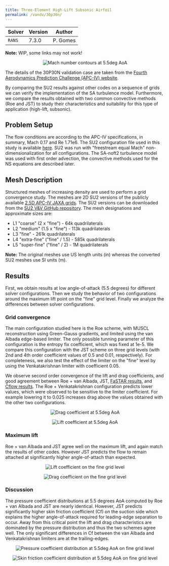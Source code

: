 ```yaml
---
title: Three-Element High-Lift Subsonic Airfoil
permalink: /vandv/30p30n/
---
```


| Solver | Version | Author |
| --- | --- | --- |
| `RANS` | 7.3.0 | P. Gomes |

**Note:** WIP, some links may not work!

<p align="center">
<img src="/vandv_files/30p30n/mach.png" alt="Mach number contours at 5.5deg AoA" />
</p>


The details of the 30P30N validation case are taken from the [Fourth Aerodynamics Prediction Challenge (APC-IV) website](https://cfdws.chofu.jaxa.jp/apc/apc4/). 

By comparing the SU2 results against other codes on a sequence of grids we can verify the implementation of the SA turbulence model.
Furthermore, we compare the results obtained with two common convective methods (Roe and JST) to study their characteristics and suitability for this type of application (high-lift, subsonic).

## Problem Setup

The flow conditions are according to the APC-IV specifications, in summary, Mach 0.17 and Re 1.71e6.
The SU2 configuration file used in this study is available [here]().
SU2 was run with "freestream equal Mach" non-dimensionalization for all configurations.
The SA-noft2 turbulence model was used with first order advection, the convective methods used for the NS equations are described later.

## Mesh Description

Structured meshes of increasing density are used to perform a grid convergence study. The meshes are 2D SU2 versions of the publicly available [2.5D APC-IV JAXA grids](https://cfdws.chofu.jaxa.jp/apc/grids/3element_highlift_airfoil/30P30N_modified_slat_configF/cgns/).
The SU2 versions can be downloaded from the [SU2 V&V GitHub repository]().
The mesh designations and approximate sizes are: 

- L1 "coarse" (2 x "fine") - 64k quadrilaterals
- L2 "medium" (1.5 x "fine") - 113k quadrilaterals
- L3 "fine" - 261k quadrilaterals
- L4 "extra-fine" ("fine" / 1.5) - 585k quadrilaterals
- L5 "super-fine" ("fine" / 2) - 1M quadrilaterals

**Note:** The original meshes use US length units (in) whereas the converted SU2 meshes use SI units (m).

## Results

First, we obtain results at low angle-of-attack (5.5 degrees) for different solver configurations.
Then we study the behavior of two configurations around the maximum lift point on the "fine" grid level.
Finally we analyze the differences between solver configurations.

### Grid convergence

The main configuration studied here is the Roe scheme, with MUSCL reconstruction using Green-Gauss gradients, and limited using the van Albada edge-based limiter.
The only possible tunning parameter of this configuration is the entropy fix coefficient, which was fixed at 1e-5.
We compare this configuration with the JST scheme on three grid levels (with 2nd and 4th order coefficient values of 0.5 and 0.01, respectively).
For completeness, we also test the effect of the limiter on the "fine" level by using the Venkatakrishnan limiter with coefficient 0.05.

We observe second order convergence of the lift and drag coefficients, and good agreement between Roe + van Albada, JST, [FaSTAR results](https://jaxa.repo.nii.ac.jp/?action=pages_view_main&active_action=repository_view_main_item_detail&item_id=2921&item_no=1&page_id=13&block_id=21), and [Cflow results](https://jaxa.repo.nii.ac.jp/?action=pages_view_main&active_action=repository_view_main_item_detail&item_id=2923&item_no=1&page_id=13&block_id=21).
The Roe + Venkatakrishnan configuration predicts lower values, which were observed to be sensitive to the limiter coefficient. For example lowering it to 0.025 increases drag above the values obtained with the other two configurations.

<p align="center">
<img src="/vandv_files/30p30n/drag.eps" alt="Drag coefficient at 5.5deg AoA" />
</p>

<p align="center">
<img src="/vandv_files/30p30n/lift.eps" alt="Lift coefficient at 5.5deg AoA" />
</p>

### Maximum lift

Roe + van Albada and JST agree well on the maximum lift, and again match the results of other codes.
However JST predicts the flow to remain attached at significantly higher angle-of-attach than expected.

<p align="center">
<img src="/vandv_files/30p30n/max_lift.eps" alt="Lift coefficient on the fine grid level" />
</p>

<p align="center">
<img src="/vandv_files/30p30n/max_drag.eps" alt="Drag coefficient on the fine grid level" />
</p>

### Discussion

The pressure coefficient distributions at 5.5 degrees AoA computed by Roe + van Albada and JST are nearly identical.
However, JST predicts significantly higher skin friction coefficient (Cf) on the suction side which explains the higher angle-of-attack required for leading-edge separation to occur.
Away from this critical point the lift and drag characteristics are dominated by the pressure distribution and thus the two schemes agree well.
The only significant differences in Cf between the van Albada and Venkatakrishnan limiters are at the trailing-edges.

<p align="center">
<img src="/vandv_files/30p30n/cp.png" alt="Pressure coefficient distribution at 5.5deg AoA on fine grid level" />
</p>

<p align="center">
<img src="/vandv_files/30p30n/cf.png" alt="Skin friction coefficient distribution at 5.5deg AoA on fine grid level" />
</p>

